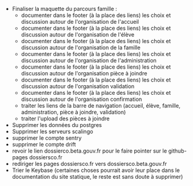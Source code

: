 
- Finaliser la maquette du parcours famille :
	- documenter dans le footer (à la place des liens) les choix et discussion autour de l'organisation de l'accueil
	- documenter dans le footer (à la place des liens) les choix et discussion autour de l'organisation de l'élève
	- documenter dans le footer (à la place des liens) les choix et discussion autour de l'organisation de la famille
	- documenter dans le footer (à la place des liens) les choix et discussion autour de l'organisation de l'administration
	- documenter dans le footer (à la place des liens) les choix et discussion autour de l'organisation pièce à joindre
	- documenter dans le footer (à la place des liens) les choix et discussion autour de l'organisation validation
	- documenter dans le footer (à la place des liens) les choix et discussion autour de l'organisation confirmation
  - traiter les liens de la barre de navigation (accueil, élève, famille, administration, pièce à joindre, validation)
  - traiter l'upload des pièces à joindre
- Supprimer les données du postgres
- Supprimer les serveurs scalingo
- supprimer le compte sentry
- supprimer le compte drift
- revoir le lien dossierco.beta.gouv.fr pour le faire pointer sur le github-pages dossiersco.fr
- rediriger les pages dossiersco.fr vers dossiersco.beta.gouv.fr
- Trier le Keybase (certaines choses pourrait avoir leur place dans le documentation du site statique, le reste est sans doute à supprimer)


